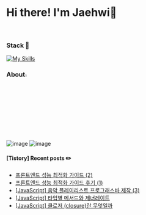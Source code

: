 <!--
**myeong-jae-hwi/myeong-jae-hwi** is a ✨ _special_ ✨ repository because its `README.md` (this file) appears on your GitHub profile.

Here are some ideas to get you started:

- 🔭 I’m currently working on ...
- 🌱 I’m currently learning ...
- 👯 I’m looking to collaborate on ...
- 🤔 I’m looking for help with ...
- 💬 Ask me about ...
- 📫 How to reach me: ...
- 😄 Pronouns: ...
- ⚡ Fun fact: ...
-->
# Hi there! I'm Jaehwi👋
<br>

### Stack  📌
<p align="center">
    
[![My Skills](https://skillicons.dev/icons?i=git,html,css,js,ts,react,vue,python)](https://skillicons.dev)
</p>

### About<img width = "4%" src = "https://github.com/myeong-jae-hwi/myeong-jae-hwi/assets/72872676/1ddc4555-6a53-497b-ad04-34845086b976"/>  

<p align="center">
    
![image](https://github.com/user-attachments/assets/4c0e1fff-533e-4ea2-92c9-3fa3a81b648f) ![image](https://github.com/user-attachments/assets/18bc927a-9b1d-40aa-a575-4da5d3913ba1)



</p>

<!-- <p align="center">
<img src="https://img.shields.io/badge/python-3670A0?style=for-the-badge&logo=python&logoColor=ffdd54"/>
<img src="https://img.shields.io/badge/node.js-339933?style=for-the-badge&logo=Node.js&logoColor=FFFFFF"/><br>
<img src="https://img.shields.io/badge/java-007396?style=for-the-badge&logo=java&logoColor=white">
</p> -->
#### [Tistory] Recent posts ✏️
- [프론트엔드 성능 최적화 가이드 (2)](https://re-hwi.tistory.com/163)
- [프론트엔드 성능 최적화 가이드 후기 (1)](https://re-hwi.tistory.com/162)
- [[JavaScript] 음악 플레이리스트 프로그래스바 제작 (3)](https://re-hwi.tistory.com/161)
- [[JavaScript] 타입별 메서드와 제너레이트](https://re-hwi.tistory.com/160)
- [[JavaScript] 클로저 (closure)란 무엇일까](https://re-hwi.tistory.com/159)
